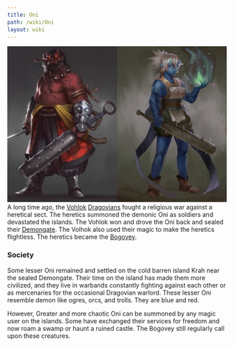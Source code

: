 ```yaml
---
title: Oni
path: /wiki/Oni
layout: wiki
---
```


![Red and Blue Oni](Red_and_Blue_Oni.jpg "fig:Red and Blue Oni") A long
time ago, the [Vohlok](/wiki/Vohlok "wikilink")
[Dragovians](/wiki/Dragovians "wikilink") fought a religious war against a
heretical sect. The heretics summoned the demonic Oni as soldiers and
devastated the islands. The Vohlok won and drove the Oni back and sealed
their [Demongate](/wiki/Fire_Gate "wikilink"). The Volhok also used their
magic to make the heretics flightless. The heretics became the
[Bogovey](/wiki/Bogovey "wikilink").

### Society

Some lesser Oni remained and settled on the cold barren island Krah near
the sealed Demongate. Their time on the island has made them more
civilized, and they live in warbands constantly fighting against each
other or as mercenaries for the occasional Dragovian warlord. These
lesser Oni resemble demon like ogres, orcs, and trolls. They are blue
and red.

However, Greater and more chaotic Oni can be summoned by any magic user
on the islands. Some have exchanged their services for freedom and now
roam a swamp or haunt a ruined castle. The Bogovey still regularly call
upon these creatures.
